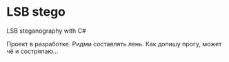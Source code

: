 # LSB stego
LSB steganography with C#

Проект в разработке. Ридми составлять лень. Как допишу прогу, может чё и состряпаю...
